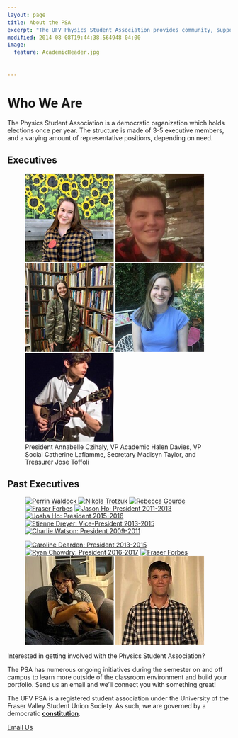 ```yaml
---
layout: page
title: About the PSA
excerpt: "The UFV Physics Student Association provides community, support, and a voice for the physics and engineering students, and physics enthusiasts at the University of the Fraser Valley."
modified: 2014-08-08T19:44:38.564948-04:00
image:
  feature: AcademicHeader.jpg


---
```


# Who We Are

The Physics Student Association is a democratic organization which holds elections once per year. The structure is made of 3-5 executive members, and a varying amount of representative positions, depending on need.


## Executives
<figure class="fifth">
    <a href="mailto:president@ufvpsa.com"><img src="/images/Annabelle2.jpg" alt="Annabelle Czihaly"/></a>
	<a href="mailto:vpacademic@ufvpsa.com"><img src="/images/Halen.jpg" alt="Halen Davies"/></a>
	<a href="mailto:vpsocial@ufvpsa.com"><img src="/images/CatherineLaflamme.jpg" alt="Catherine Laflamme"/></a>
    <a href="mailto:secretary@ufvpsa.com"><img src="/images/MadisynTaylor.jpeg" alt="Madisyn Taylor"/></a>
	<a href="mailto:treasurer@ufvpsa.com"><img src="/images/JoseToffoli.jpeg" alt="Jose Toffoli"/></a>
<figcaption> President Annabelle Czihaly, VP Academic Halen Davies, VP Social Catherine Laflamme, Secretary Madisyn Taylor, and Treasurer Jose Toffoli</figcaption>
</figure>
 
## Past Executives
<figure class="quarter">
	<a href="https://ca.linkedin.com/in/perrin-waldock-58587410a"><img src="/images/Perrin200.jpg" alt="Perrin Waldock"/></a>
    <a href="/images/NikHeadshot.jpg"><img src="/images/NikHeadshot.jpg" alt="Nikola Trotzuk"/></a>
    <a href="/images/rebecca200.jpg"><img src="/images/rebecca200.jpg" alt="Rebecca Gourde"/></a>
    <a href="/images/FraserBW200.jpg"><img src="/images/FraserBW200.jpg" alt="Fraser Forbes"/></a>
	<a href="http://jasonho.me/"><img src="/images/JasonThumb.jpg" alt="Jason Ho: President 2011-2013"></a>
	<a href="http://www.joshaho.com"><img src="/images/JoshaHoThumb.jpg" alt="Josha Ho: President 2015-2016"></a>
	<a href="https://www.sfu.ca/physics/people/profiles/etienned.html"><img src="/images/EtienneThumb.jpg" alt="Etienne Dreyer: Vice-President 2013-2015"></a>
	<a href="http://www.math.uvic.ca/~dcwatson/"><img src="/images/CharlieThumb.png" alt="Charlie Watson: President 2009-2011"></a>
</figure>
<figure class="quarter">
<a href="mailto:caroline.e.r.dearden@gmail.com"><img src="/images/CarolineResized.jpg" alt="Caroline Dearden: President 2013-2015"></a>
<a href="mailto:@ryan.chowdhry@student.ufv.ca"><img src="/images/Ryan200.jpg" alt="Ryan Chowdry: President 2016-2017"></a>
<a href="mailto:fraser.forbes@student.ufv.ca"><img src="/images/FraserSpace200.jpg" alt="Fraser Forbes"></a>
<a href="mailto:Kaitlyn.Collantes@student.ufv.ca"><img src="/images/Kaitlyn.jpg" alt="Kaitlyn Collantes: Treasurer 2020-2021"/></a>
<a href="mailto:garrettpaddon14@gmail.com"><img src="/images/Garrett.jpg" alt="Garrett Paddon: VP Academic 2020-2021"/></a>
</figure>


Interested in getting involved with the Physics Student Association?

The PSA has numerous ongoing initiatives during the semester on and off campus to learn more outside of the classroom environment and build your portfolio. Send us an email and we’ll connect you with something great!

The UFV PSA is a registered student association under the University of the Fraser Valley Student Union Society. As such, we are governed by a democratic [**constitution**]({{site.url}}/assets/pdfs/PSAConstitution2021-04-24.pdf).

<a markdown="0" href="mailto:ufv.physics@gmail.com" class="btn">Email Us</a>
